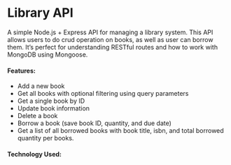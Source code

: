 <h1>Library API</h1>

<p>
A simple Node.js + Express API for managing a library system. This API allows users to do crud operation on books, as well as user can borrow them. It’s perfect for understanding RESTful routes and how to work with MongoDB using Mongoose.
</p>

<h4>
Features:
</h4>

<ul>
<li>Add a new book</li>
<li>Get all books with optional filtering using query parameters</li>
<li>Get a single book by ID</li>
<li>Update book information</li>
<li>Delete a book</li>
<li>Borrow a book (save book ID, quantity, and due date)</li>
<li>Get a list of all borrowed books with book title, isbn, and total borrowed quantity per books.</li>
</ul>

<h4>
Technology Used:
</h4>
